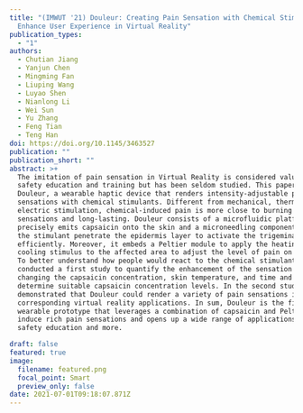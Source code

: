 ```yaml
---
title: "(IMWUT '21) Douleur: Creating Pain Sensation with Chemical Stimulant to
  Enhance User Experience in Virtual Reality"
publication_types:
  - "1"
authors:
  - Chutian Jiang
  - Yanjun Chen
  - Mingming Fan
  - Liuping Wang
  - Luyao Shen
  - Nianlong Li
  - Wei Sun
  - Yu Zhang
  - Feng Tian
  - Teng Han
doi: https://doi.org/10.1145/3463527
publication: ""
publication_short: ""
abstract: >+
  The imitation of pain sensation in Virtual Reality is considered valuable for
  safety education and training but has been seldom studied. This paper presents
  Douleur, a wearable haptic device that renders intensity-adjustable pain
  sensations with chemical stimulants. Different from mechanical, thermal, or
  electric stimulation, chemical-induced pain is more close to burning
  sensations and long-lasting. Douleur consists of a microfluidic platform that
  precisely emits capsaicin onto the skin and a microneedling component to help
  the stimulant penetrate the epidermis layer to activate the trigeminal nerve
  efficiently. Moreover, it embeds a Peltier module to apply the heating or
  cooling stimulus to the affected area to adjust the level of pain on the skin.
  To better understand how people would react to the chemical stimulant, we
  conducted a first study to quantify the enhancement of the sensation by
  changing the capsaicin concentration, skin temperature, and time and to
  determine suitable capsaicin concentration levels. In the second study, we
  demonstrated that Douleur could render a variety of pain sensations in
  corresponding virtual reality applications. In sum, Douleur is the first
  wearable prototype that leverages a combination of capsaicin and Peltier to
  induce rich pain sensations and opens up a wide range of applications for
  safety education and more.

draft: false
featured: true
image:
  filename: featured.png
  focal_point: Smart
  preview_only: false
date: 2021-07-01T09:18:07.871Z
---
```

